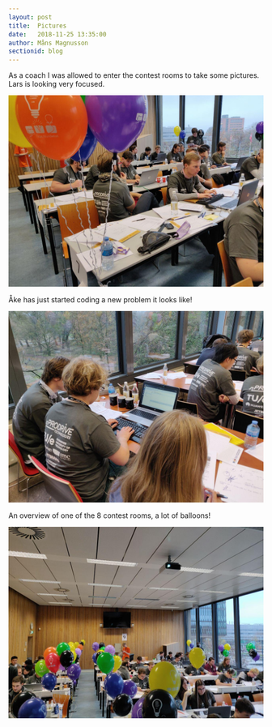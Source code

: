 ```yaml
---
layout: post
title:  Pictures
date:   2018-11-25 13:35:00
author: Måns Magnusson
sectionid: blog
---
```


As a coach I was allowed to enter the contest rooms to take some pictures. Lars is looking very focused.

![BLJ](/assets/imgs/181125/BLJ-focus.jpg)

Åke has just started coding a new problem it looks like!

![AML](/assets/imgs/181125/AML-focus.jpg)

An overview of one of the 8 contest rooms, a lot of balloons!

![Overview](/assets/imgs/181125/Overview.jpg)
